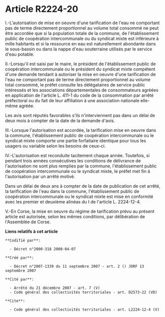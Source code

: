 # Article R2224-20

I.-L'autorisation de mise en oeuvre d'une tarification de l'eau ne comportant pas de terme directement proportionnel au
volume total consommé ne peut être accordée que si la population totale de la commune, de l'établissement public de
coopération intercommunale ou du syndicat mixte est inférieure à mille habitants et si la ressource en eau est naturellement
abondante dans le sous-bassin ou dans la nappe d'eau souterraine utilisés par le service d'eau potable. 

II.-Lorsqu'il est saisi par le maire, le président de l'établissement public de coopération intercommunale ou le président du
syndicat mixte compétent d'une demande tendant à autoriser la mise en oeuvre d'une tarification de l'eau ne comportant pas de
terme directement proportionnel au volume total consommé, le préfet consulte les délégataires de service public intéressés et
les associations départementales de consommateurs agréées en application de l'article L. 411-1 du code de la consommation par
arrêté préfectoral ou du fait de leur affiliation à une association nationale elle-même agréée. 

Les avis sont réputés favorables s'ils n'interviennent pas dans un délai de deux mois à compter de la date de la demande
d'avis. 

III.-Lorsque l'autorisation est accordée, la tarification mise en oeuvre dans la commune, l'établissement public de
coopération intercommunale ou le syndicat mixte comporte une partie forfaitaire identique pour tous les usagers ou variable
selon les besoins de ceux-ci. 

IV.-L'autorisation est reconduite tacitement chaque année. Toutefois, si pendant trois années consécutives les conditions de
délivrance de l'autorisation ne sont plus remplies par la commune, l'établissement public de coopération intercommunale ou le
syndicat mixte, le préfet met fin à l'autorisation par un arrêté motivé. 

Dans un délai de deux ans à compter de la date de publication de cet arrêté, la tarification de l'eau dans la commune,
l'établissement public de coopération intercommunale ou le syndicat mixte est mise en conformité avec les premier et deuxième
alinéas du I de l'article L. 2224-12-4. 

V.-En Corse, la mise en oeuvre du régime de tarification prévu au présent article est autorisée, selon les mêmes conditions,
par délibération de l'Assemblée de Corse.

**Liens relatifs à cet article**

	**Codifié par**:

	  - Décret n°2000-318 2000-04-07

	**Créé par**:

	  - Décret n°2007-1339 du 11 septembre 2007 - art. 2 () JORF 13 septembre 2007

	**Cité par**:

	  - Arrêté du 21 décembre 2007 - art. 7 (V)
	  - Code général des collectivités territoriales - art. D2573-22 (VD)

	**Cite**:

	  - Code général des collectivités territoriales - art. L2224-12-4 (V)
